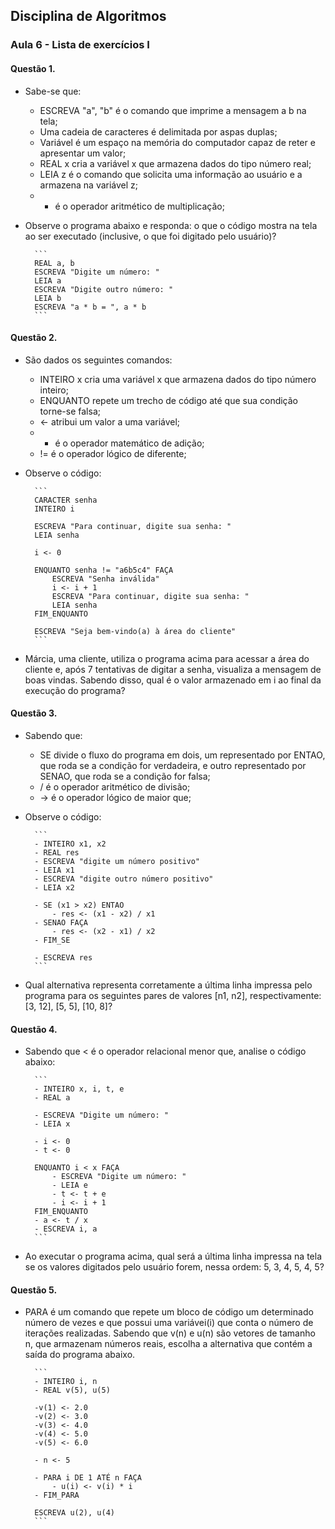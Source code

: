 ## Disciplina de Algoritmos

### Aula 6 - Lista de exercícios I

#### Questão 1.

- Sabe-se que:

    - ESCREVA "a", "b" é o comando que imprime a mensagem a b na tela;
    - Uma cadeia de caracteres é delimitada por aspas duplas;
    - Variável é um espaço na memória do computador capaz de reter e apresentar um valor;
    - REAL x cria a variável x que armazena dados do tipo número real;
    - LEIA z é o comando que solicita uma informação ao usuário e a armazena na variável z;
    - * é o operador aritmético de multiplicação;

- Observe o programa abaixo e responda: o que o código mostra na tela ao ser executado (inclusive, o que foi digitado pelo usuário)?
    
        ```
        REAL a, b
        ESCREVA "Digite um número: "
        LEIA a
        ESCREVA "Digite outro número: "
        LEIA b
        ESCREVA "a * b = ", a * b
        ```
#### Questão 2.

- São dados os seguintes comandos:

    - INTEIRO x cria uma variável x que armazena dados do tipo número inteiro;
    - ENQUANTO repete um trecho de código até que sua condição torne-se falsa;
    - <- atribui um valor a uma variável;
    - + é o operador matemático de adição;
    - != é o operador lógico de diferente;

- Observe o código:

        ```
        CARACTER senha
        INTEIRO i

        ESCREVA "Para continuar, digite sua senha: "
        LEIA senha

        i <- 0

        ENQUANTO senha != "a6b5c4" FAÇA
            ESCREVA "Senha inválida"
            i <- i + 1
            ESCREVA "Para continuar, digite sua senha: "
            LEIA senha
        FIM_ENQUANTO

        ESCREVA "Seja bem-vindo(a) à área do cliente"
        ```
- Márcia, uma cliente, utiliza o programa acima para acessar a área do cliente e, após 7 tentativas de digitar a senha, visualiza a mensagem de boas vindas. Sabendo disso, qual é o valor armazenado em i ao final da execução do programa?

#### Questão 3.

- Sabendo que:

    - SE divide o fluxo do programa em dois, um representado por ENTAO, que roda se a condição for verdadeira, e outro representado por SENAO, que roda se a condição for falsa;
    - / é o operador aritmético de divisão;
    - ->  é o operador lógico de maior que;

- Observe o código:

        ```
        - INTEIRO x1, x2
        - REAL res
        - ESCREVA "digite um número positivo"
        - LEIA x1
        - ESCREVA "digite outro número positivo"
        - LEIA x2

        - SE (x1 > x2) ENTAO
            - res <- (x1 - x2) / x1
        - SENAO FAÇA
            - res <- (x2 - x1) / x2
        - FIM_SE

        - ESCREVA res
        ```
- Qual alternativa representa corretamente a última linha impressa pelo programa para os seguintes pares de valores [n1, n2], respectivamente: [3, 12], [5, 5], [10, 8]?

#### Questão 4.

- Sabendo que < é o operador relacional menor que, analise o código abaixo:
    
        ```
        - INTEIRO x, i, t, e
        - REAL a

        - ESCREVA "Digite um número: "
        - LEIA x
    
        - i <- 0
        - t <- 0

        ENQUANTO i < x FAÇA
            - ESCREVA "Digite um número: "
            - LEIA e
            - t <- t + e
            - i <- i + 1
        FIM_ENQUANTO
        - a <- t / x
        - ESCREVA i, a
        ```
- Ao executar o programa acima, qual será a última linha impressa na tela se os valores digitados pelo usuário forem, nessa ordem: 5, 3, 4, 5, 4, 5?

#### Questão 5.

- PARA é um comando que repete um bloco de código um determinado número de vezes e que possui uma variávei(i) que conta o número de iterações realizadas. Sabendo que v(n) e u(n) são vetores de tamanho n, que armazenam números reais, escolha a alternativa que contém a saída do programa abaixo.

        ```
        - INTEIRO i, n
        - REAL v(5), u(5)

        -v(1) <- 2.0
        -v(2) <- 3.0
        -v(3) <- 4.0
        -v(4) <- 5.0
        -v(5) <- 6.0

        - n <- 5

        - PARA i DE 1 ATÉ n FAÇA
            - u(i) <- v(i) * i
        - FIM_PARA

        ESCREVA u(2), u(4)
        ```